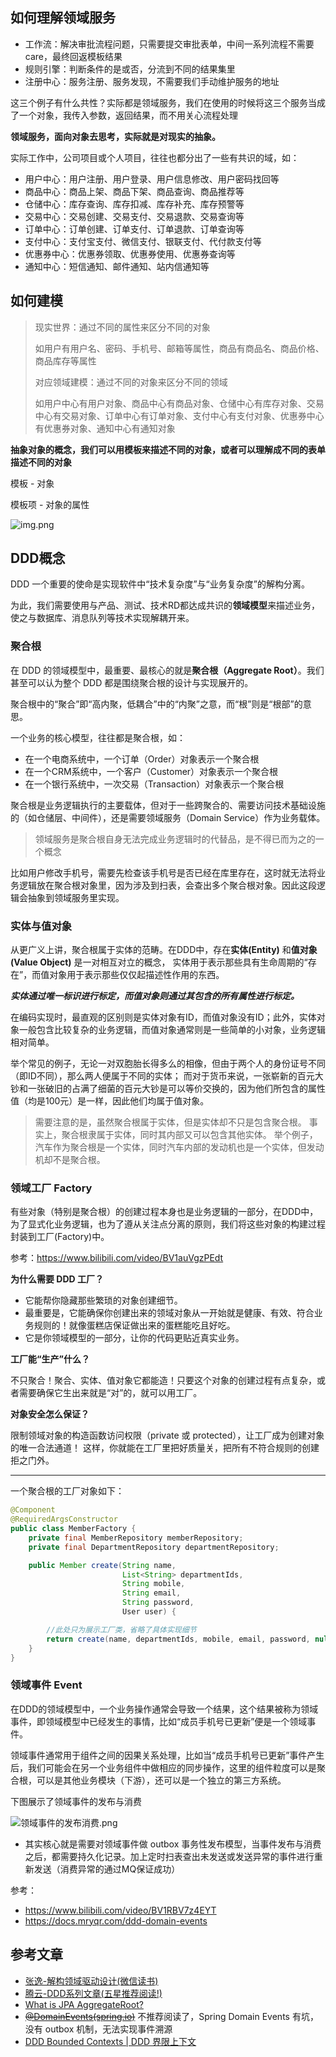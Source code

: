 ## 如何理解领域服务

- 工作流：解决审批流程问题，只需要提交审批表单，中间一系列流程不需要 care，最终回返模板结果
- 规则引擎：判断条件的是或否，分流到不同的结果集里
- 注册中心：服务注册、服务发现，不需要我们手动维护服务的地址

这三个例子有什么共性？实际都是领域服务，我们在使用的时候将这三个服务当成了一个对象，我传入参数，返回结果，而不用关心流程处理

**领域服务，面向对象去思考，实际就是对现实的抽象。**

实际工作中，公司项目或个人项目，往往也都分出了一些有共识的域，如：

- 用户中心：用户注册、用户登录、用户信息修改、用户密码找回等
- 商品中心：商品上架、商品下架、商品查询、商品推荐等
- 仓储中心：库存查询、库存扣减、库存补充、库存预警等
- 交易中心：交易创建、交易支付、交易退款、交易查询等
- 订单中心：订单创建、订单支付、订单退款、订单查询等
- 支付中心：支付宝支付、微信支付、银联支付、代付款支付等
- 优惠券中心：优惠券领取、优惠券使用、优惠券查询等
- 通知中心：短信通知、邮件通知、站内信通知等

## 如何建模

> 现实世界：通过不同的属性来区分不同的对象
>
>   如用户有用户名、密码、手机号、邮箱等属性，商品有商品名、商品价格、商品库存等属性
>
> 对应领域建模：通过不同的对象来区分不同的领域
> 
>   如用户中心有用户对象、商品中心有商品对象、仓储中心有库存对象、交易中心有交易对象、订单中心有订单对象、支付中心有支付对象、优惠券中心有优惠券对象、通知中心有通知对象

**抽象对象的概念，我们可以用模板来描述不同的对象，或者可以理解成不同的表单描述不同的对象**

模板 - 对象

模板项 - 对象的属性

![img.png](../docs/photo/template.png)

## DDD概念

DDD 一个重要的使命是实现软件中“技术复杂度”与“业务复杂度”的解构分离。

为此，我们需要使用与产品、测试、技术RD都达成共识的**领域模型**来描述业务，使之与数据库、消息队列等技术实现解耦开来。

### 聚合根

在 DDD 的领域模型中，最重要、最核心的就是**聚合根（Aggregate Root）**。我们甚至可以认为整个 DDD 都是围绕聚合根的设计与实现展开的。

聚合根中的“聚合”即“高内聚，低耦合”中的“内聚”之意，而“根”则是“根部”的意思。

一个业务的核心模型，往往都是聚合根，如：

- 在一个电商系统中，一个订单（Order）对象表示一个聚合根 
- 在一个CRM系统中，一个客户（Customer）对象表示一个聚合根 
- 在一个银行系统中，一次交易（Transaction）对象表示一个聚合根

聚合根是业务逻辑执行的主要载体，但对于一些跨聚合的、需要访问技术基础设施的（如仓储层、中间件），还是需要领域服务（Domain Service）作为业务载体。

> 领域服务是聚合根自身无法完成业务逻辑时的代替品，是不得已而为之的一个概念

比如用户修改手机号，需要先检查该手机号是否已经在库里存在，这时就无法将业务逻辑放在聚合根对象里，因为涉及到扫表，会查出多个聚合根对象。因此这段逻辑会抽象到领域服务里实现。

### 实体与值对象

从更广义上讲，聚合根属于实体的范畴。在DDD中，存在**实体(Entity)** 和**值对象(Value Object)** 是一对相互对立的概念，
实体用于表示那些具有生命周期的“存在”，而值对象用于表示那些仅仅起描述性作用的东西。

**_实体通过唯一标识进行标定，而值对象则通过其包含的所有属性进行标定。_**

在编码实现时，最直观的区别则是实体对象有ID，而值对象没有ID；此外，实体对象一般包含比较复杂的业务逻辑，而值对象通常则是一些简单的小对象，业务逻辑相对简单。

举个常见的例子，无论一对双胞胎长得多么的相像，但由于两个人的身份证号不同（即ID不同），那么两人便属于不同的实体；
而对于货币来说，一张崭新的百元大钞和一张破旧的占满了细菌的百元大钞是可以等价交换的，因为他们所包含的属性值（均是100元）是一样，因此他们均属于值对象。

> 需要注意的是，虽然聚合根属于实体，但是实体却不只是包含聚合根。
> 事实上，聚合根隶属于实体，同时其内部又可以包含其他实体。
> 举个例子，汽车作为聚合根是一个实体，同时汽车内部的发动机也是一个实体，但发动机却不是聚合根。

### 领域工厂 Factory

有些对象（特别是聚合根）的创建过程本身也是业务逻辑的一部分，在DDD中，为了显式化业务逻辑，也为了遵从关注点分离的原则，我们将这些对象的构建过程封装到工厂(Factory)中。

参考：https://www.bilibili.com/video/BV1auVgzPEdt

**为什么需要 DDD 工厂？**

- 它能帮你隐藏那些繁琐的对象创建细节。 
- 最重要是，它能确保你创建出来的领域对象从一开始就是健康、有效、符合业务规则的！就像蛋糕店保证做出来的蛋糕能吃且好吃。 
- 它是你领域模型的一部分，让你的代码更贴近真实业务。

**工厂能“生产”什么？**

不只聚合！聚合、实体、值对象它都能造！只要这个对象的创建过程有点复杂，或者需要确保它生出来就是“对”的，就可以用工厂。

**对象安全怎么保证？**

限制领域对象的构造函数访问权限（private 或 protected），让工厂成为创建对象的唯一合法通道！
这样，你就能在工厂里把好质量关，把所有不符合规则的创建拒之门外。

--- 

一个聚合根的工厂对象如下：

```java
@Component
@RequiredArgsConstructor
public class MemberFactory {
    private final MemberRepository memberRepository;
    private final DepartmentRepository departmentRepository;

    public Member create(String name,
                         List<String> departmentIds,
                         String mobile,
                         String email,
                         String password,
                         User user) {

        //此处只为展示工厂类，省略了具体实现细节
        return create(name, departmentIds, mobile, email, password, null, user); 
    }
}
```

### 领域事件 Event

在DDD的领域模型中，一个业务操作通常会导致一个结果，这个结果被称为领域事件，即领域模型中已经发生的事情，比如“成员手机号已更新”便是一个领域事件。

领域事件通常用于组件之间的因果关系处理，比如当“成员手机号已更新”事件产生后，我们可能会在另一个业务组件中做相应的同步操作，这里的组件粒度可以是聚合根，可以是其他业务模块（下游），还可以是一个独立的第三方系统。

下图展示了领域事件的发布与消费

![领域事件的发布消费.png](../docs/photo/领域事件的发布消费.png)

- 其实核心就是需要对领域事件做 outbox 事务性发布模型，当事件发布与消费之后，都需要持久化记录。加上定时扫表查出未发送或发送异常的事件进行重新发送（消费异常的通过MQ保证成功）

参考：
- https://www.bilibili.com/video/BV1RBV7z4EYT
- https://docs.mryqr.com/ddd-domain-events


## 参考文章

- [张逸-解构领域驱动设计(微信读书)](https://weread.qq.com/web/reader/4fc328a0729350754fc56d4#outline?noScroll=1)
- [腾云-DDD系列文章(五星推荐阅读!)](https://www.cnblogs.com/davenkin/tag/DDD/)
- [What is JPA AggregateRoot?](https://www.baeldung.com/spring-persisting-ddd-aggregates)
- ~~[@DomainEvents(spring.io)](https://docs.spring.io/spring-data/jpa/reference/repositories/core-domain-events.html)~~ 不推荐阅读了，Spring Domain Events 有坑，没有 outbox 机制，无法实现事件溯源
- [DDD Bounded Contexts | DDD 界限上下文](https://www.baeldung.com/java-modules-ddd-bounded-contexts)
